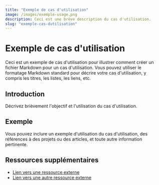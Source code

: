 ```yaml
---
title: "Exemple de cas d'utilisation"
image: /images/exemple-usage.png
description: Ceci est une brève description du cas d'utilisation.
slug: "exemple-cas-dutilisation"
---
```


# Exemple de cas d'utilisation

Ceci est un exemple de cas d'utilisation pour illustrer comment créer un fichier Markdown pour un cas d'utilisation. Vous pouvez utiliser le formatage Markdown standard pour décrire votre cas d'utilisation, y compris les titres, les listes, les liens, etc.

## Introduction

Décrivez brièvement l'objectif et l'utilisation du cas d'utilisation.

## Exemple

Vous pouvez inclure un exemple d'utilisation du cas d'utilisation, des références à des projets ou des articles, et toute autre information pertinente.

## Ressources supplémentaires

- [Lien vers une ressource externe](https://example.com)
- [Lien vers une autre ressource externe](https://example.org)
